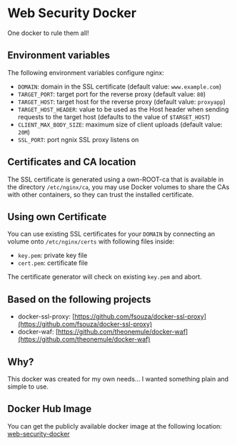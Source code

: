 # Web Security Docker

One docker to rule them all!

## Environment variables

The following environment variables configure nginx:

- ``DOMAIN``: domain in the SSL certificate (default value: ``www.example.com``)
- ``TARGET_PORT``: target port for the reverse proxy (default value: ``80``)
- ``TARGET_HOST``: target host for the reverse proxy (default value: ``proxyapp``)
- ``TARGET_HOST_HEADER``: value to be used as the Host header when sending
  requests to the target host (defaults to the value of ``$TARGET_HOST``)
- ``CLIENT_MAX_BODY_SIZE``: maximum size of client uploads (default value: ``20M``)
- ``SSL_PORT``: port ngnix SSL proxy listens on

## Certificates and CA location

The SSL certificate is generated using a own-ROOT-ca that is available in the
directory ``/etc/nginx/ca``, you may use Docker volumes to share the CAs with
other containers, so they can trust the installed certificate.

## Using own Certificate

You can use existing SSL certificates for your ``DOMAIN``
by connecting an volume onto ``/etc/nginx/certs`` with following files inside:

- ``key.pem``: private key file
- ``cert.pem``: certificate file

The certificate generator will check on existing ``key.pem`` and abort.

## Based on the following projects

- docker-ssl-proxy: [https://github.com/fsouza/docker-ssl-proxy](https://github.com/fsouza/docker-ssl-proxy)
- docker-waf: [https://github.com/theonemule/docker-waf](https://github.com/theonemule/docker-waf)

## Why?

This docker was created for my own needs... I wanted something plain and simple to use.

## Docker Hub Image

You can get the publicly available docker image at the following location: [web-security-docker]()
